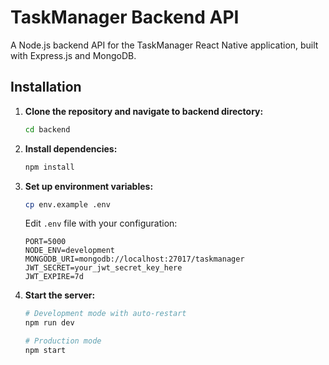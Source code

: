 # TaskManager Backend API

A Node.js backend API for the TaskManager React Native application, built with Express.js and MongoDB.


## Installation

1. **Clone the repository and navigate to backend directory:**
   ```bash
   cd backend
   ```

2. **Install dependencies:**
   ```bash
   npm install
   ```

3. **Set up environment variables:**
   ```bash
   cp env.example .env
   ```
   
   Edit `.env` file with your configuration:
   ```env
   PORT=5000
   NODE_ENV=development
   MONGODB_URI=mongodb://localhost:27017/taskmanager
   JWT_SECRET=your_jwt_secret_key_here
   JWT_EXPIRE=7d
   ```

4. **Start the server:**
   ```bash
   # Development mode with auto-restart
   npm run dev
   
   # Production mode
   npm start
   ```
